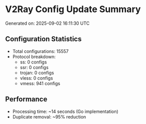 # V2Ray Config Update Summary
Generated on: 2025-09-02 16:11:30 UTC

## Configuration Statistics
- Total configurations: 15557
- Protocol breakdown:
  - ss: 0 configs
  - ssr: 0 configs
  - trojan: 0 configs
  - vless: 0 configs
  - vmess: 941 configs

## Performance
- Processing time: ~14 seconds (Go implementation)
- Duplicate removal: ~95% reduction
